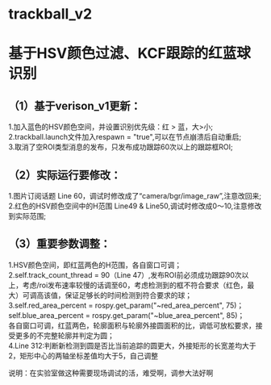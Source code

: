 # trackball_v2
# 基于HSV颜色过滤、KCF跟踪的红蓝球识别
## （1）基于verison_v1更新：  
1.加入蓝色的HSV颜色空间，并设置识别优先级：红 > 蓝，大>小;  
2.trackball.launch文件加入respawn = "true",可以在节点崩溃后自动重启;  
3.取消了空ROI类型消息的发布，只发布成功跟踪60次以上的跟踪框ROI;  
## （2）实际运行要修改：  
1.图片订阅话题 Line 60，调试时修改成了“camera/bgr/image_raw”,注意改回来;  
2.红色的HSV颜色空间中的H范围 Line49 & Line50,调试时修改成0～10,注意修改到实际范围;  
## （3）重要参数调整：  
1.HSV颜色空间，即红蓝两色的H范围，各自窗口可调；  
2.self.track_count_thread = 90（Line 47）,发布ROI前必须成功跟踪90次以上，考虑/roi发布速率较慢的话调至60，考虑检测到的框不符合要求（红色，最大）可调高该值，保证足够长的时间检测到符合要求的球；  
3.self.red_area_percent = rospy.get_param("~red_area_percent", 75)；  
  self.blue_area_percent = rospy.get_param("~blue_area_percent", 85)；  
  各自窗口可调，红蓝两色，轮廓面积与轮廓外接圆面积的比，调低可放松要求，接受更多的不完整轮廓并判定为圆；  
4.Line 312:判断新检测到圆是否比当前追踪的圆更大，外接矩形的长宽差均大于2，矩形中心的两轴坐标差值均大于5，自己调整  

说明：在实验室做这种需要现场调试的活，难受啊，调参大法好啊  
